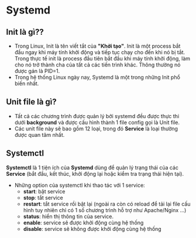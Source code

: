# Systemd
## Init là gì??
- Trong Linux, Init là tên viết tắt của **"Khởi tạo"**. Init là một process bắt đầu ngay khi máy tính khởi động và tiếp tục chạy cho đến khi nó bị tắt. Trong thực tế init là process đầu tiên bắt đầu khi máy tính khởi động, làm cho nó trở thành cha của tất cả các tiến trình khác. Thông thường nó được gán là PID=1.
- Trong hệ thống Linux ngày nay, Systemd là một trong những Init phổ biến nhất.

## Unit file là gì?
- Tất cả các chương trình được quản lý bởi systemd đều được thực thi dưới **background** và được cấu hình thành 1 file config gọi là Unit file.
- Các unit file này sẽ bao gồm 12 loại, trong đó **Service** là loại thường được quan tâm nhất.

## Systemctl

**Systemctl** là 1 tiện ích của **Systemd** dùng để quản lý trạng thái của các **Service** (bắt đầu, kết thúc, khởi động lại hoặc kiểm tra trạng thái hiện tại).

- Những option của systemctl khi thao tác với 1 service:
	- **start**: bật service
 	- **stop**: tắt service
 	- **restart**: tắt service rồi bật lại (ngoài ra còn có reload để tải lại file cấu hình tuy nhiên chỉ có 1 số chương trình hỗ trợ như Apache/Nginx ...) 
 	- **status**: hiển thị thông tin của service.
    - **enable**: service sẽ được khởi động cùng hệ thống
    - **disable**: service sẽ không được khởi động cùng hệ thống
